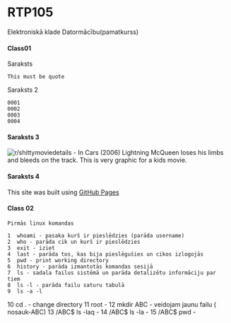 # RTP105
Elektroniskā klade Datormācību(pamatkurss)
#### Class01
Saraksts

    This must be quote

Saraksts 2

    0001
    0002
    0003
    0004

#### Saraksts 3

![r/shittymoviedetails - In Cars (2006) Lightning McQueen loses his limbs and bleeds on the track. This is very graphic for a kids movie.](https://preview.redd.it/wzug1r2avpu61.jpg?width=960&crop=smart&auto=webp&s=95aeeffe75f92c7593ac61d6db344216285c3123)

#### Saraksts 4 

This site was built using [GitHub Pages](https://docs.github.com/en/get-started/writing-on-github/getting-started-with-writing-and-formatting-on-github/basic-writing-and-formatting-syntax)

#### Class 02
    Pirmās linux komandas
    
    1  whoami - pasaka kurš ir pieslēdzies (parāda username)
    2  who - parāda cik un kurš ir pieslēdzies
    3  exit - iziet
    4  last - parāda tos, kas bija pieslēgušies un cikos izlogojās
    5  pwd - print working directory
    6  history - parāda izmantotās komandas sesijā
    7  ls - sadala failus sistēmā un parāda detalizētu informāciju par tiem
    8  ls -l - parāda failu saturu tabulā
    9  ls -a -l
   10  cd . - change directory
   11  root - 
   12  mkdir ABC - veidojam jaunu failu ( nosauk-ABC)
   13  /ABC$ ls -laq - 
   14  /ABC$ ls -la - 
   15  /ABC$ pwd - 
   







